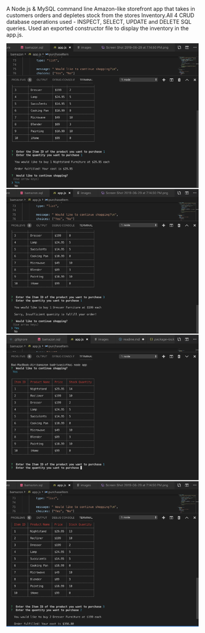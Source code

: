 A Node.js & MySQL command line Amazon-like storefront app that takes in customers orders and depletes stock from the stores Inventory.All 4 CRUD database operations used - INSPECT, SELECT, UPDATE and DELETE SQL queries. Used an exported constructor file to display the inventory in the app.js.


![images](/images/Continue-shopping.png)
![images](/images/Insufficient-Funds.png)
![images](/images/Item-Id-and-Quantity.png)
![images](/images/Total-Cost.png)

